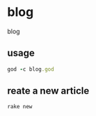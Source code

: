 blog
====

blog

usage
-----

```ruby
god -c blog.god
```

reate a new article
-------------------
```sh
rake new
```